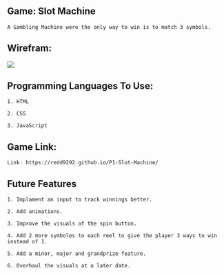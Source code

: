## Game: Slot Machine
    
    A Gambling Machine were the only way to win is to match 3 symbols.

## Wirefram:

![](./Assets/Untitled%20drawing.png)

## Programming Languages To Use:
    
    1. HTML

    2. CSS

    3. JavaScript

## Game Link:

    Link: https://redd9292.github.io/P1-Slot-Machine/

## Future Features

    1. Implament an input to track winnings better.

    2. Add animations.

    3. Improve the visuals of the spin button.

    4. Add 2 more symboles to each reel to give the player 3 ways to win instead of 1.

    5. Add a minor, major and grandprize feature.

    6. Overhaul the visuals at a later date.
